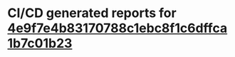 # CI/CD generated reports for [4e9f7e4b83170788c1ebc8f1c6dffca1b7c01b23](https://github.com/hydephp/develop/commit/4e9f7e4b83170788c1ebc8f1c6dffca1b7c01b23)
